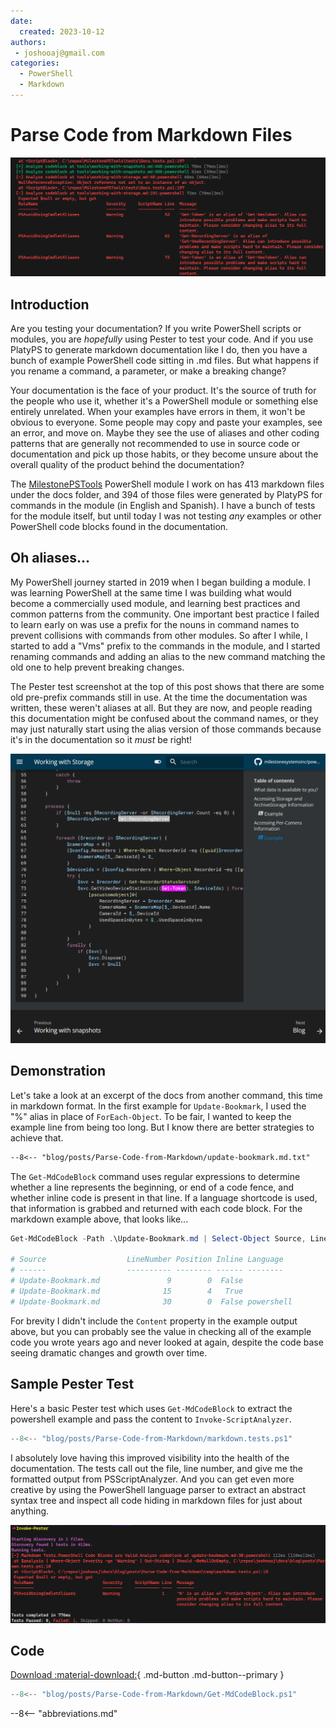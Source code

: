 ```yaml
---
date:
  created: 2023-10-12
authors:
 - joshooaj@gmail.com
categories:
  - PowerShell
  - Markdown
---
```


# Parse Code from Markdown Files

![Screenshot of Pester test output highlighting the use of aliases within markdown documentation code blocks](../../../assets/images/test-md-codeblocks.hero.png)

## Introduction

Are you testing your documentation? If you write PowerShell scripts or modules, you are *hopefully* using Pester to
test your code. And if you use PlatyPS to generate markdown documentation like I do, then you have a bunch of example
PowerShell code sitting in .md files. But what happens if you rename a command, a parameter, or make a breaking change?

<!-- more -->

Your documentation is the face of your product. It's the source of truth for the people who use it, whether it's a
PowerShell module or something else entirely unrelated. When your examples have errors in them, it won't be obvious to
everyone. Some people may copy and paste your examples, see an error, and move on. Maybe they see the use of aliases
and other coding patterns that are generally not recommended to use in source code or documentation and pick up those
habits, or they become unsure about the overall quality of the product behind the documentation?

The [MilestonePSTools](https://www.milestonepstools.com) PowerShell module I work on has 413 markdown files under the
docs folder, and 394 of those files were generated by PlatyPS for commands in the module (in English and Spanish). I
have a bunch of tests for the module itself, but until today I was not testing *any* examples or other PowerShell code
blocks found in the documentation.

## Oh aliases...

My PowerShell journey started in 2019 when I began building a module. I was learning PowerShell at the same time I was
building what would become a commercially used module, and learning best practices and common patterns from the
community. One important best practice I failed to learn early on was use a prefix for the nouns in command names to
prevent collisions with commands from other modules. So after I while, I started to add a "Vms" prefix to the commands
in the module, and I started renaming commands and adding an alias to the new command matching the old one to help
prevent breaking changes.

The Pester test screenshot at the top of this post shows that there are some old pre-prefix commands still in use. At
the time the documentation was written, these weren't aliases at all. But they are now, and people reading this
documentation might be confused about the command names, or they may just naturally start using the alias version of
those commands because it's in the documentation so it *must* be right!

![Screenshot of PowerShell documentation on a website where the aliases Get-Token and Get-RecordingServer are used.](docs-site.png)

## Demonstration

Let's take a look at an excerpt of the docs from another command, this time in markdown format. In the first
example for `Update-Bookmark`, I used the "%" alias in place of `ForEach-Object`. To be fair, I wanted to keep the example
line from being too long. But I know there are better strategies to achieve that.

````markdown hl_lines="31" title="Update-Bookmark.md" linenums="1"
--8<-- "blog/posts/Parse-Code-from-Markdown/update-bookmark.md.txt"
````

The `Get-MdCodeBlock` command uses regular expressions to determine whether a line represents the beginning, or end of
a code fence, and whether inline code is present in that line. If a language shortcode is used, that information is
grabbed and returned with each code block. For the markdown example above, that looks like...

```powershell
Get-MdCodeBlock -Path .\Update-Bookmark.md | Select-Object Source, LineNumber, Position, Inline, Language | Format-Table

# Source                  LineNumber Position Inline Language
# ------                  ---------- -------- ------ --------
# Update-Bookmark.md               9        0  False
# Update-Bookmark.md              15        4   True
# Update-Bookmark.md              30        0  False powershell
```

For brevity I didn't include the `Content` property in the example output above, but you can probably see the value in
checking all of the example code you wrote years ago and never looked at again, despite the code base seeing dramatic
changes and growth over time.

## Sample Pester Test

Here's a basic Pester test which uses `Get-MdCodeBlock` to extract the powershell example and pass the content to `Invoke-ScriptAnalyzer`.

```powershell title="markdown.tests.ps1"
--8<-- "blog/posts/Parse-Code-from-Markdown/markdown.tests.ps1"
```

I absolutely love having this improved visibility into the health of the documentation. The tests call out the file, line
number, and give me the formatted output from PSScriptAnalyzer. And you can get even more creative by using the PowerShell
language parser to extract an abstract syntax tree and inspect all code hiding in markdown files for just about anything.

![A screenshot of the output from the above Pester tests](demo-pester-result.png)

## Code

[Download :material-download:](Get-MdCodeBlock.ps1){ .md-button .md-button--primary }

```powershell linenums="1"
--8<-- "blog/posts/Parse-Code-from-Markdown/Get-MdCodeBlock.ps1"
```

--8<-- "abbreviations.md"
